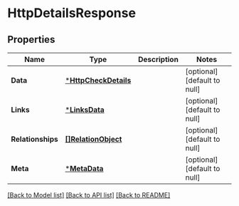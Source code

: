 # HttpDetailsResponse

## Properties
Name | Type | Description | Notes
------------ | ------------- | ------------- | -------------
**Data** | [***HttpCheckDetails**](HttpCheckDetails.md) |  | [optional] [default to null]
**Links** | [***LinksData**](LinksData.md) |  | [optional] [default to null]
**Relationships** | [**[]RelationObject**](RelationObject.md) |  | [optional] [default to null]
**Meta** | [***MetaData**](MetaData.md) |  | [optional] [default to null]

[[Back to Model list]](../README.md#documentation-for-models) [[Back to API list]](../README.md#documentation-for-api-endpoints) [[Back to README]](../README.md)


